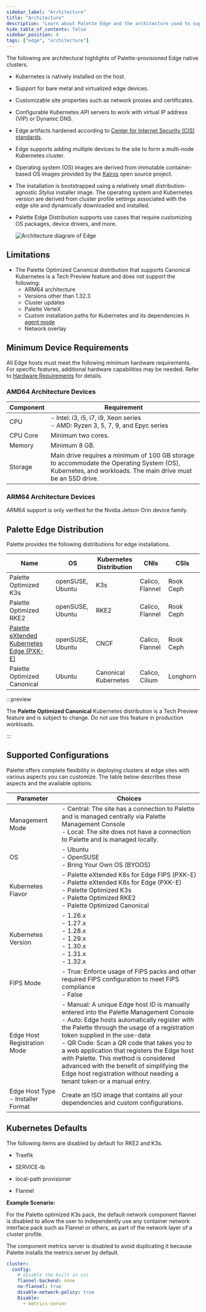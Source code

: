 ```yaml
---
sidebar_label: "Architecture"
title: "Architecture"
description: "Learn about Palette Edge and the architecture used to support edge clusters."
hide_table_of_contents: false
sidebar_position: 0
tags: ["edge", "architecture"]
---
```


The following are architectural highlights of Palette-provisioned Edge native clusters.

- Kubernetes is natively installed on the host.

- Support for bare metal and virtualized edge devices.

- Customizable site properties such as network proxies and certificates.

- Configurable Kubernetes API servers to work with virtual IP address (VIP) or Dynamic DNS.

- Edge artifacts hardened according to
  [Center for Internet Security (CIS) standards](https://www.cisecurity.org/cis-benchmarks).

- Edge supports adding multiple devices to the site to form a multi-node Kubernetes cluster.

- Operating system (OS) images are derived from immutable container-based OS images provided by the
  [Kairos](http://kairos.io) open source project.

- The installation is bootstrapped using a relatively small distribution-agnostic _Stylus_ installer image. The
  operating system and Kubernetes version are derived from cluster profile settings associated with the edge site and
  dynamically downloaded and installed.

- Palette Edge Distribution supports use cases that require customizing OS packages, device drivers, and more.

  ![Architecture diagram of Edge](/native-edge.webp "#title=An architecture diagram of Palette and all of the components.")

## Limitations

- The Palette Optimized Canonical distribution that supports Canonical Kubernetes is a Tech Preview feature and does not
  support the following:
  - ARM64 architecture
  - Versions other than 1.32.3
  - Cluster updates
  - Palette VerteX
  - Custom installation paths for Kubernetes and its dependencies in [agent mode](https://docs.spectrocloud.com/deployment-modes/agent-mode/)
  - Network overlay

## Minimum Device Requirements

All Edge hosts must meet the following minimum hardware requirements. For specific features, additional hardware
capabilities may be needed. Refer to [Hardware Requirements](../hardware-requirements.md) for details.

### AMD64 Architecture Devices

| Component | Requirement                                                                                                                                               |
| --------- | --------------------------------------------------------------------------------------------------------------------------------------------------------- |
| CPU       | - Intel: i3, i5, i7, i9, Xeon series <br /> - AMD: Ryzen 3, 5, 7, 9, and Epyc series                                                                      |
| CPU Core  | Minimum two cores.                                                                                                                                        |
| Memory    | Minimum 8 GB.                                                                                                                                             |
| Storage   | Main drive requires a minimum of 100 GB storage to accommodate the Operating System (OS), Kubernetes, and workloads. The main drive must be an SSD drive. |

### ARM64 Architecture Devices

ARM64 support is only verified for the Nvidia Jetson Orin device family.

## Palette Edge Distribution

Palette provides the following distributions for edge installations.

| Name                                                                                                        | OS               | Kubernetes Distribution | CNIs            | CSIs      |
| ----------------------------------------------------------------------------------------------------------- | ---------------- | ----------------------- | --------------- | --------- |
| Palette Optimized K3s                                                                                       | openSUSE, Ubuntu | K3s                     | Calico, Flannel | Rook Ceph |
| Palette Optimized RKE2                                                                                      | openSUSE, Ubuntu | RKE2                    | Calico, Flannel | Rook Ceph |
| [Palette eXtended Kubernetes Edge (PXK-E)](../../../glossary-all.md#palette-extended-kubernetes-edge-pxk-e) | openSUSE, Ubuntu | CNCF                    | Calico, Flannel | Rook Ceph |
| Palette Optimized Canonical                                                                                 | Ubuntu           | Canonical Kubernetes    | Calico, Cilium  | Longhorn  |

:::preview

The **Palette Optimized Canonical** Kubernetes distribution is a Tech Preview feature and is subject to change. Do not
use this feature in production workloads.

:::

## Supported Configurations

Palette offers complete flexibility in deploying clusters at edge sites with various aspects you can customize. The
table below describes these aspects and the available options.

| **Parameter**                     | **Choices**                                                                                                                                                                                                                                                                                                                                                                                                                                                                              |
| --------------------------------- | ---------------------------------------------------------------------------------------------------------------------------------------------------------------------------------------------------------------------------------------------------------------------------------------------------------------------------------------------------------------------------------------------------------------------------------------------------------------------------------------- |
| Management Mode                   | - Central: The site has a connection to Palette and is managed centrally via Palette Management Console<br/> - Local: The site does not have a connection to Palette and is managed locally.                                                                                                                                                                                                                                                                                             |
| OS                                | - Ubuntu<br/>- OpenSUSE<br/>- Bring Your Own OS (BYOOS)                                                                                                                                                                                                                                                                                                                                                                                                                                  |
| Kubernetes Flavor                 | - Palette eXtended K8s for Edge FIPS (PXK-E) <br /> - Palette eXtended K8s for Edge (PXK-E) <br/> - Palette Optimized K3s <br/> - Palette Optimized RKE2<br/>- Palette Optimized Canonical                                                                                                                                                                                                                                                                                               |
| Kubernetes Version                | - 1.26.x<br/>- 1.27.x<br/>- 1.28.x<br/>- 1.29.x<br/>- 1.30.x<br/>- 1.31.x<br/>- 1.32.x                                                                                                                                                                                                                                                                                                                                                                                                   |
| FIPS Mode                         | - True: Enforce usage of FIPS packs and other required FIPS configuration to meet FIPS compliance<br/>- False                                                                                                                                                                                                                                                                                                                                                                            |
| Edge Host Registration Mode       | - Manual: A unique Edge host ID is manually entered into the Palette Management Console <br/> - Auto: Edge hosts automatically register with the Palette through the usage of a registration token supplied in the use-data<br/>- QR Code: Scan a QR code that takes you to a web application that registers the Edge host with Palette. This method is considered advanced with the benefit of simplifying the Edge host registration without needing a tenant token or a manual entry. |
| Edge Host Type - Installer Format | Create an ISO image that contains all your dependencies and custom configurations.                                                                                                                                                                                                                                                                                                                                                                                                       |

## Kubernetes Defaults

The following items are disabled by default for RKE2 and K3s.

- Traefik

- SERVICE-lb

- local-path provisioner

- Flannel

**Example Scenario:**

For the Palette optimized K3s pack, the default network component flannel is disabled to allow the user to independently
use any container network interface pack such as Flannel or others, as part of the network layer of a cluster profile.

The component metrics server is disabled to avoid duplicating it because Palette installs the metrics server by default.

```yaml
cluster:
  config:
    # disable the built in cni
    flannel-backend: none
    no-flannel: true
    disable-network-policy: true
    Disable:
      - metrics-server
```
